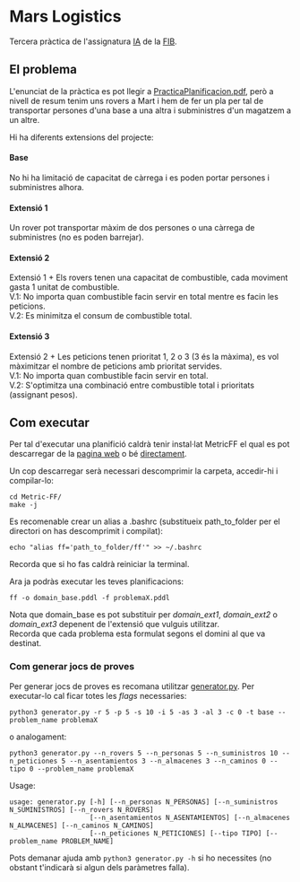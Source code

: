 # Mars Logistics

Tercera pràctica de l'assignatura [IA](https://www.fib.upc.edu/en/studies/bachelors-degrees/bachelor-degree-informatics-engineering/curriculum/syllabus/IA) de la [FIB](https://www.fib.upc.edu/).   

## El problema

L'enunciat de la pràctica es pot llegir a [PracticaPlanificacion.pdf](PracticaPlanificacion.pdf), però a nivell de resum tenim uns rovers a Mart i hem de fer un pla per tal de transportar persones d'una base a una altra i subministres d'un magatzem a un altre.

Hi ha diferents extensions del projecte:
#### Base
No hi ha limitació de capacitat de càrrega i es poden portar persones i subministres alhora.

#### Extensió 1
Un rover pot transportar màxim de dos persones o una càrrega de subministres (no es poden barrejar).

#### Extensió 2
Extensió 1 + Els rovers tenen una capacitat de combustible, cada moviment gasta 1 unitat de combustible.   
V.1: No importa quan combustible facin servir en total mentre es facin les peticions.   
V.2: Es minimitza el consum de combustible total.   

#### Extensió 3
Extensió 2 + Les peticions tenen prioritat 1, 2 o 3 (3 és la màxima), es vol màximitzar el nombre de peticions amb prioritat servides.   
V.1: No importa quan combustible facin servir en total.   
V.2: S'optimitza una combinació entre combustible total i prioritats (assignant pesos).   

## Com executar

Per tal d'executar una planifició caldrà tenir instal·lat MetricFF el qual es pot descarregar de la [pagina web](http://fai.cs.uni-saarland.de/hoffmann/ff.html) o bé [directament](./Metric-FF.zip).

Un cop descarregar serà necessari descomprimir la carpeta, accedir-hi i compilar-lo:
```
cd Metric-FF/
make -j
```

Es recomenable crear un alias a .bashrc (substitueix path_to_folder per el directori on has descomprimit i compilat):
```
echo "alias ff='path_to_folder/ff'" >> ~/.bashrc
```
Recorda que si ho fas caldrà reiniciar la terminal.

Ara ja podràs executar les teves planificacions:
```
ff -o domain_base.pddl -f problemaX.pddl
```
Nota que domain_base es pot substituir per *domain_ext1*, *domain_ext2* o *domain_ext3* depenent de l'extensió que vulguis utilitzar.   
Recorda que cada problema esta formulat segons el domini al que va destinat.

### Com generar jocs de proves

Per generar jocs de proves es recomana utilitzar [generator.py](./generator.py).
Per executar-lo cal ficar totes les *flags* necessaries:
```
python3 generator.py -r 5 -p 5 -s 10 -i 5 -as 3 -al 3 -c 0 -t base --problem_name problemaX
```
o analogament:
```
python3 generator.py --n_rovers 5 --n_personas 5 --n_suministros 10 --n_peticiones 5 --n_asentamientos 3 --n_almacenes 3 --n_caminos 0 --tipo 0 --problem_name problemaX
```

Usage:
```
usage: generator.py [-h] [--n_personas N_PERSONAS] [--n_suministros N_SUMINISTROS] [--n_rovers N_ROVERS]
                    [--n_asentamientos N_ASENTAMIENTOS] [--n_almacenes N_ALMACENES] [--n_caminos N_CAMINOS]
                    [--n_peticiones N_PETICIONES] [--tipo TIPO] [--problem_name PROBLEM_NAME]
```

Pots demanar ajuda amb `python3 generator.py -h` si ho necessites (no obstant t'indicarà si algun dels paràmetres falla).
